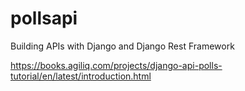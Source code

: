 # pollsapi
Building APIs with Django and Django Rest Framework

https://books.agiliq.com/projects/django-api-polls-tutorial/en/latest/introduction.html
